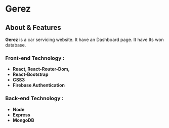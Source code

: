 
# **Gerez**

## About & Features

**Gerez** is a car servicing website. It have an Dashboard page. It have Its won database.
### Front-end Technology : 
- **React, React-Router-Dom,**
- **React-Bootstrap**
- **CSS3**
- **Firebase Authentication**


### Back-end Technology : 
- **Node**
- **Express**
- **MongoDB**
